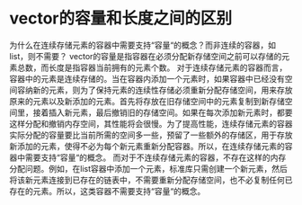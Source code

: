 # vector的容量和长度之间的区别

为什么在连续存储元素的容器中需要支持“容量“的概念？而非连续的容器，如list，则不需要？
vector的容量是指容器在必须分配新存储空间之前可以存储的元素总数，而长度是指容器当前拥有的元素个数。
对于连续存储元素的容器而言，容器中的元素是连续存储的。当在容器内添加一个元素时，如果容器中已经没有空间容纳新的元素，则为了保持元素的连续性存储必须重新分配存储空间，用来存放原来的元素以及新添加的元素。首先将存放在旧存储空间中的元素复制到新存储空间里，接着插入新元素，最后撤销旧的存储空间。如果在每次添加新元素时，都要这样分配和撤销内存空间，其性能将会很慢。为了提高性能，连续存储元素的容器实际分配的容量要比当前所需的空间多一些，预留了一些额外的存储区，用于存放新添加的元素，使得不必为每个新元素重新分配容器。所以，在连续存储元素的容器中需要支持“容量“的概念。
而对于不连续存储元素的容器，不存在这样的内存分配问题。例如，在list容器中添加一个元素，标准库只需创建一个新元素，然后将该新元素连接到已存在的链表中，不需要重新分配存储空间，也不必复制任何已存在的元素。所以，这类容器不需要支持“容量“的概念。